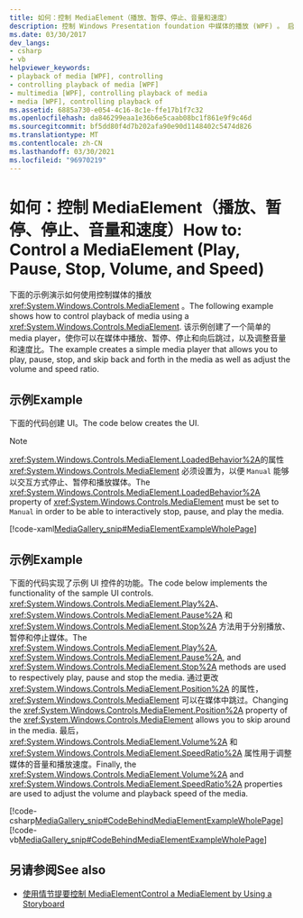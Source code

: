 ```yaml
---
title: 如何：控制 MediaElement（播放、暂停、停止、音量和速度）
description: 控制 Windows Presentation foundation 中媒体的播放 (WPF) 。 启动、停止、暂停、跳过和调整音量和速度。
ms.date: 03/30/2017
dev_langs:
- csharp
- vb
helpviewer_keywords:
- playback of media [WPF], controlling
- controlling playback of media [WPF]
- multimedia [WPF], controlling playback of media
- media [WPF], controlling playback of
ms.assetid: 6885a730-e054-4c16-8c1e-ffe17b1f7c32
ms.openlocfilehash: da846299eaa1e36b6e5caab08bc1f861e9f9c46d
ms.sourcegitcommit: bf5dd80f4d7b202afa90e90d1148402c5474d826
ms.translationtype: MT
ms.contentlocale: zh-CN
ms.lasthandoff: 03/30/2021
ms.locfileid: "96970219"
---
```

# <a name="how-to-control-a-mediaelement-play-pause-stop-volume-and-speed"></a><span data-ttu-id="e6200-104">如何：控制 MediaElement（播放、暂停、停止、音量和速度）</span><span class="sxs-lookup"><span data-stu-id="e6200-104">How to: Control a MediaElement (Play, Pause, Stop, Volume, and Speed)</span></span>
<span data-ttu-id="e6200-105">下面的示例演示如何使用控制媒体的播放 <xref:System.Windows.Controls.MediaElement> 。</span><span class="sxs-lookup"><span data-stu-id="e6200-105">The following example shows how to control playback of media using a <xref:System.Windows.Controls.MediaElement>.</span></span> <span data-ttu-id="e6200-106">该示例创建了一个简单的 media player，使你可以在媒体中播放、暂停、停止和向后跳过，以及调整音量和速度比。</span><span class="sxs-lookup"><span data-stu-id="e6200-106">The example creates a simple media player that allows you to play, pause, stop, and skip back and forth in the media as well as adjust the volume and speed ratio.</span></span>  
  
## <a name="example"></a><span data-ttu-id="e6200-107">示例</span><span class="sxs-lookup"><span data-stu-id="e6200-107">Example</span></span>  
 <span data-ttu-id="e6200-108">下面的代码创建 UI。</span><span class="sxs-lookup"><span data-stu-id="e6200-108">The code below creates the UI.</span></span>  
  
> [!NOTE]
> <span data-ttu-id="e6200-109"><xref:System.Windows.Controls.MediaElement.LoadedBehavior%2A>的属性 <xref:System.Windows.Controls.MediaElement> 必须设置为，以便 `Manual` 能够以交互方式停止、暂停和播放媒体。</span><span class="sxs-lookup"><span data-stu-id="e6200-109">The <xref:System.Windows.Controls.MediaElement.LoadedBehavior%2A> property of <xref:System.Windows.Controls.MediaElement> must be set to `Manual` in order to be able to interactively stop, pause, and play the media.</span></span>  
  
 [!code-xaml[MediaGallery_snip#MediaElementExampleWholePage](~/samples/snippets/visualbasic/VS_Snippets_Wpf/MediaGallery_snip/VB/MediaElementExample.xaml#mediaelementexamplewholepage)]  
  
## <a name="example"></a><span data-ttu-id="e6200-110">示例</span><span class="sxs-lookup"><span data-stu-id="e6200-110">Example</span></span>  
 <span data-ttu-id="e6200-111">下面的代码实现了示例 UI 控件的功能。</span><span class="sxs-lookup"><span data-stu-id="e6200-111">The code below implements the functionality of the sample UI controls.</span></span> <span data-ttu-id="e6200-112"><xref:System.Windows.Controls.MediaElement.Play%2A>、 <xref:System.Windows.Controls.MediaElement.Pause%2A> 和 <xref:System.Windows.Controls.MediaElement.Stop%2A> 方法用于分别播放、暂停和停止媒体。</span><span class="sxs-lookup"><span data-stu-id="e6200-112">The <xref:System.Windows.Controls.MediaElement.Play%2A>, <xref:System.Windows.Controls.MediaElement.Pause%2A>, and <xref:System.Windows.Controls.MediaElement.Stop%2A> methods are used to respectively play, pause and stop the media.</span></span> <span data-ttu-id="e6200-113">通过更改 <xref:System.Windows.Controls.MediaElement.Position%2A> 的属性， <xref:System.Windows.Controls.MediaElement> 可以在媒体中跳过。</span><span class="sxs-lookup"><span data-stu-id="e6200-113">Changing the <xref:System.Windows.Controls.MediaElement.Position%2A> property of the <xref:System.Windows.Controls.MediaElement> allows you to skip around in the media.</span></span> <span data-ttu-id="e6200-114">最后， <xref:System.Windows.Controls.MediaElement.Volume%2A> 和 <xref:System.Windows.Controls.MediaElement.SpeedRatio%2A> 属性用于调整媒体的音量和播放速度。</span><span class="sxs-lookup"><span data-stu-id="e6200-114">Finally, the <xref:System.Windows.Controls.MediaElement.Volume%2A> and <xref:System.Windows.Controls.MediaElement.SpeedRatio%2A> properties are used to adjust the volume and playback speed of the media.</span></span>  
  
 [!code-csharp[MediaGallery_snip#CodeBehindMediaElementExampleWholePage](~/samples/snippets/csharp/VS_Snippets_Wpf/MediaGallery_snip/CSharp/MediaElementExample.xaml.cs#codebehindmediaelementexamplewholepage)]
 [!code-vb[MediaGallery_snip#CodeBehindMediaElementExampleWholePage](~/samples/snippets/visualbasic/VS_Snippets_Wpf/MediaGallery_snip/VB/MediaElementExample.xaml.vb#codebehindmediaelementexamplewholepage)]  
  
## <a name="see-also"></a><span data-ttu-id="e6200-115">另请参阅</span><span class="sxs-lookup"><span data-stu-id="e6200-115">See also</span></span>

- [<span data-ttu-id="e6200-116">使用情节提要控制 MediaElement</span><span class="sxs-lookup"><span data-stu-id="e6200-116">Control a MediaElement by Using a Storyboard</span></span>](how-to-control-a-mediaelement-by-using-a-storyboard.md)
